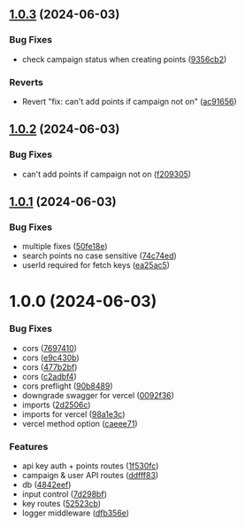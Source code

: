 ## [1.0.3](https://github.com/samuel-videau/absinthe-api/compare/v1.0.2...v1.0.3) (2024-06-03)


### Bug Fixes

* check campaign status when creating points ([9356cb2](https://github.com/samuel-videau/absinthe-api/commit/9356cb2a29ed2803213cb5c89731ebddbcf252f9))


### Reverts

* Revert "fix: can't add points if campaign not on" ([ac91656](https://github.com/samuel-videau/absinthe-api/commit/ac91656adf7d8a83c24d42cc475a8986ca10a86e))

## [1.0.2](https://github.com/samuel-videau/absinthe-api/compare/v1.0.1...v1.0.2) (2024-06-03)


### Bug Fixes

* can't add points if campaign not on ([f209305](https://github.com/samuel-videau/absinthe-api/commit/f209305ffcb6f19e9919eec2e87c96758194160b))

## [1.0.1](https://github.com/samuel-videau/absinthe-api/compare/v1.0.0...v1.0.1) (2024-06-03)


### Bug Fixes

* multiple fixes ([50fe18e](https://github.com/samuel-videau/absinthe-api/commit/50fe18e52779b21ac68ebe8b7fb0e76cc405ec99))
* search points no case sensitive ([74c74ed](https://github.com/samuel-videau/absinthe-api/commit/74c74ed146ac3450828f9f80e0fc3533d9e07ba8))
* userId required for fetch keys ([ea25ac5](https://github.com/samuel-videau/absinthe-api/commit/ea25ac52e9ac01ded2f4b2f783b1c26aa2ca04bc))

# 1.0.0 (2024-06-03)


### Bug Fixes

* cors ([7697410](https://github.com/samuel-videau/absinthe-api/commit/7697410bfe005ea8136df9a34ce946119dd3e4a8))
* cors ([e9c430b](https://github.com/samuel-videau/absinthe-api/commit/e9c430b70ef73244f35c3702ef372def93b2198b))
* cors ([477b2bf](https://github.com/samuel-videau/absinthe-api/commit/477b2bf9e251e515feab5292005dc96035279ccf))
* cors ([c2adbf4](https://github.com/samuel-videau/absinthe-api/commit/c2adbf48ef4f6515983050f43b855a63c3ac57ca))
* cors preflight ([90b8489](https://github.com/samuel-videau/absinthe-api/commit/90b8489ec3b655db52b54952edc4f6af47d4b562))
* downgrade swagger for vercel ([0092f36](https://github.com/samuel-videau/absinthe-api/commit/0092f36277239f72c07e33a5abbf5188def36bb2))
* imports ([2d2506c](https://github.com/samuel-videau/absinthe-api/commit/2d2506c8d4ee1dd26b54dc376871b73eff4acd17))
* imports for vercel ([98a1e3c](https://github.com/samuel-videau/absinthe-api/commit/98a1e3c97ff4947d4ae68a398b1bd9665a4b3de9))
* vercel method option ([caeee71](https://github.com/samuel-videau/absinthe-api/commit/caeee71ebfaa035a0d08163abc1402c9f89a19ac))


### Features

* api key auth + points routes ([1f530fc](https://github.com/samuel-videau/absinthe-api/commit/1f530fcdf9edc9e4cb68fa82c264b1a988b504df))
* campaign & user API routes ([ddfff83](https://github.com/samuel-videau/absinthe-api/commit/ddfff8308b0d6464287abdebdb70ace14f606ec0))
* db ([4842eef](https://github.com/samuel-videau/absinthe-api/commit/4842eefb4d5ed2b458a09e0164a370663dd2358c))
* input control ([7d298bf](https://github.com/samuel-videau/absinthe-api/commit/7d298bfa4ace625fe30b8864d3c400b15b832c78))
* key routes ([52523cb](https://github.com/samuel-videau/absinthe-api/commit/52523cb1b3eefe1528339b7cbd9a4162c6418c0f))
* logger middleware ([dfb356e](https://github.com/samuel-videau/absinthe-api/commit/dfb356efb8158cc82b7ca3fd8fd8e7fcb61cdf31))
